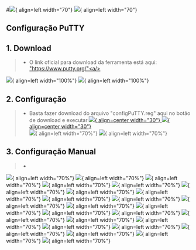 #![](imgs/profarma_distribuicao.png#only-light){ align=left width="70"} ![](imgs/profarma_distribuicao-w.png#only-dark){ align=left width="70"}
## Configuração PuTTY
## 1. Download
>* O link oficial para download da ferramenta está aqui: <a href="https://www.putty.org/" target="_blank"> "https://www.putty.org/"<a/>  

![](imgs/putty.png#only-light){ align=left width="100%"} ![](imgs/putty.png#only-dark){ align=left width="100%"}

## 2. Configuração
   >* Basta fazer download do arquivo "configPuTTY.reg" aqui no botão de download e executar [![](imgs/download.png#only-light){ align=center width="30"} ![](imgs/download.png#only-dark){ align=center width="30"}](downloads/configPuTTY.reg "download")  
   >![](imgs/puttyConf.png#only-light){ align=left width="70%"} ![](imgs/puttyConf.png#only-dark){ align=left width="70%"}  
## 3. Configuração Manual
   >*  
   ![](imgs/configPutty1.png#only-light){ align=left width="70%"} ![](imgs/configPutty1.png#only-dark){ align=left width="70%"}
   ![](imgs/configPutty2.png#only-light){ align=left width="70%"} ![](imgs/configPutty2.png#only-dark){ align=left width="70%"}
   ![](imgs/configPutty3.png#only-light){ align=left width="70%"} ![](imgs/configPutty3.png#only-dark){ align=left width="70%"}
   ![](imgs/configPutty4.png#only-light){ align=left width="70%"} ![](imgs/configPutty4.png#only-dark){ align=left width="70%"}
   ![](imgs/configPutty5.png#only-light){ align=left width="70%"} ![](imgs/configPutty5.png#only-dark){ align=left width="70%"}
   ![](imgs/configPutty6.png#only-light){ align=left width="70%"} ![](imgs/configPutty6.png#only-dark){ align=left width="70%"}
   ![](imgs/configPutty7.png#only-light){ align=left width="70%"} ![](imgs/configPutty7.png#only-dark){ align=left width="70%"}
   ![](imgs/configPutty8.png#only-light){ align=left width="70%"} ![](imgs/configPutty8.png#only-dark){ align=left width="70%"}
   ![](imgs/configPutty9.png#only-light){ align=left width="70%"} ![](imgs/configPutty9.png#only-dark){ align=left width="70%"}
   ![](imgs/configPutty10.png#only-light){ align=left width="70%"} ![](imgs/configPutty10.png#only-dark){ align=left width="70%"}
   ![](imgs/configPutty11.png#only-light){ align=left width="70%"} ![](imgs/configPutty11.png#only-dark){ align=left width="70%"}
   ![](imgs/configPutty12.png#only-light){ align=left width="70%"} ![](imgs/configPutty12.png#only-dark){ align=left width="70%"}
